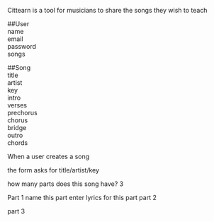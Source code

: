 Cittearn is a tool for musicians to share the songs they wish to teach

##User  
  name  
  email  
  password  
  songs  
  
##Song  
  title  
  artist  
  key  
  intro  
  verses  
  prechorus  
  chorus  
  bridge  
  outro  
  chords  
  
When a user creates a song  
  
the form asks for title/artist/key  

how many parts does this song have? 3

Part 1
 name this part
 enter lyrics for this part
part 2

part 3


